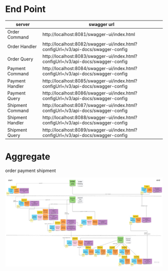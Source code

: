 # End Point
| server           | swagger url                                                                       |
|------------------|-----------------------------------------------------------------------------------|
| Order Command    | http://localhost:8081/swagger-ui/index.html                                       |
| Order Handler    | http://localhost:8082/swagger-ui/index.html?configUrl=/v3/api-docs/swagger-config |
| Order Query      | http://localhost:8083/swagger-ui/index.html?configUrl=/v3/api-docs/swagger-config |
| Payment Command  | http://localhost:8084/swagger-ui/index.html?configUrl=/v3/api-docs/swagger-config |
| Payment Handler  | http://localhost:8085/swagger-ui/index.html?configUrl=/v3/api-docs/swagger-config |
| Payment Query    | http://localhost:8086/swagger-ui/index.html?configUrl=/v3/api-docs/swagger-config |
| Shipment Command | http://localhost:8087/swagger-ui/index.html?configUrl=/v3/api-docs/swagger-config |
| Shipment Handler | http://localhost:8088/swagger-ui/index.html?configUrl=/v3/api-docs/swagger-config |
| Shipment Query   | http://localhost:8089/swagger-ui/index.html?configUrl=/v3/api-docs/swagger-config |


# Aggregate
order
payment
shipment

![event storm result](./doc-image/event_storming_result.jpg)
    
